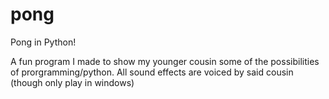 # pong
Pong in Python!

A fun program I made to show my younger cousin some of the possibilities of prorgramming/python. 
All sound effects are voiced by said cousin (though only play in windows)

